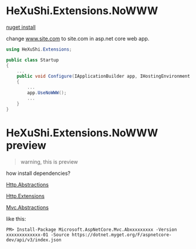 # HeXuShi.Extensions.NoWWW
[nuget install](https://www.nuget.org/packages/HeXuShi.Extensions.NoWWW/)

change www.site.com to site.com in asp.net core web app.

```csharp
using HeXuShi.Extensions;

public class Startup
{
    ...
    public void Configure(IApplicationBuilder app, IHostingEnvironment env)
    {
        ...
        app.UseNoWWW();
        ...
    }
}
```

# HeXuShi.Extensions.NoWWW preview

> warning, this is preview

how install dependencies?

[Http.Abstractions](https://dotnet.myget.org/feed/aspnetcore-dev/package/nuget/Microsoft.AspNetCore.Http.Abstractions)

[Http.Extensions](https://dotnet.myget.org/feed/aspnetcore-dev/package/nuget/Microsoft.AspNetCore.Http.Extensions)

[Mvc.Abstractions](https://dotnet.myget.org/feed/aspnetcore-dev/package/nuget/Microsoft.AspNetCore.Mvc.Abstractions)

like this:

```
PM> Install-Package Microsoft.AspNetCore.Mvc.Abxxxxxxxxx -Version xxxxxxxxxxxxx-01 -Source https://dotnet.myget.org/F/aspnetcore-dev/api/v3/index.json
```
